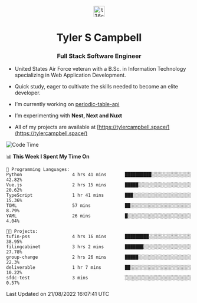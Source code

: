 <p align="center">
<a href="https://www.linkedin.com/in/t36campbell" target="blank"><img align="center" src="https://ik.imagekit.io/t36campbell/Portfolio/linkedin.png.original_m8bbGgPh6.png" alt="t36campbell" height="30" width="30" /></a>
</p>
<h1 align="center">Tyler S Campbell</h1>
<h3 align="center">Full Stack Software Engineer</h3>

* United States Air Force veteran with a B.Sc. in Information Technology specializing in Web Application Development. 

* Quick study, eager to cultivate the skills needed to become an elite developer.

* I’m currently working on [periodic-table-api](https://github.com/t36campbell/periodic-table-api)

* I’m experimenting with **Nest, Next and Nuxt**

* All of my projects are available at [https://tylercampbell.space/](https://tylercampbell.space/)

<!--START_SECTION:waka-->
![Code Time](http://img.shields.io/badge/Code%20Time-1%2C745%20hrs%2028%20mins-blue)

📊 **This Week I Spent My Time On** 

```text
💬 Programming Languages: 
Python                   4 hrs 41 mins       ██████████░░░░░░░░░░░░░░░   42.82% 
Vue.js                   2 hrs 15 mins       █████░░░░░░░░░░░░░░░░░░░░   20.62% 
TypeScript               1 hr 41 mins        ███░░░░░░░░░░░░░░░░░░░░░░   15.36% 
TOML                     57 mins             ██░░░░░░░░░░░░░░░░░░░░░░░   8.79% 
YAML                     26 mins             █░░░░░░░░░░░░░░░░░░░░░░░░   4.04%

🐱‍💻 Projects: 
tufin-pss                4 hrs 16 mins       █████████░░░░░░░░░░░░░░░░   38.95% 
filingcabinet            3 hrs 2 mins        ███████░░░░░░░░░░░░░░░░░░   27.78% 
group-change             2 hrs 26 mins       █████░░░░░░░░░░░░░░░░░░░░   22.3% 
deliverable              1 hr 7 mins         ██░░░░░░░░░░░░░░░░░░░░░░░   10.22% 
sfdc-test                3 mins              ░░░░░░░░░░░░░░░░░░░░░░░░░   0.57%

```


 Last Updated on 21/08/2022 16:07:41 UTC
<!--END_SECTION:waka-->
